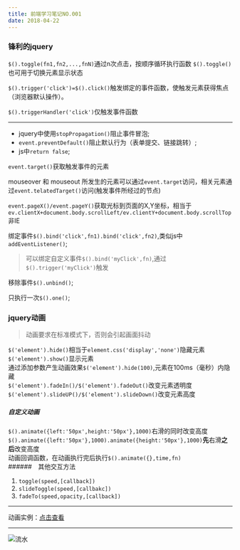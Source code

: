 ```yaml
---
title: 前端学习笔记NO.001
date: 2018-04-22
---
```


### 锋利的jquery

`$().toggle(fn1,fn2,...,fnN)`通过n次点击，按顺序循环执行函数
`$().toggle()`也可用于切换元素显示状态  
  
`$().trigger('click')=$().click()`触发绑定的事件函数，使触发元素获得焦点（浏览器默认操作）。

`$().triggerHandler('click')`仅触发事件函数

---
* jquery中使用`stopPropagation()`阻止事件冒泡;
* `event.preventDefault()`阻止默认行为（表单提交、链接跳转）;
* js中`return false`;
<!-- more -->
`event.target()`获取触发事件的元素

mouseover 和 mouseout 所发生的元素可以通过`event.target`访问，相关元素通过`event.telatedTarget()`访问(触发事件所经过的节点)

`event.pageX()/event.pageY()`获取光标到页面的X,Y坐标，相当于`ev.clientX+document.body.scrollLeft/ev.clientY+document.body.scrollTop`非IE

绑定事件`$().bind('click',fn1).bind('click',fn2)`,类似js中`addEventListener()`;
>可以绑定自定义事件`$().bind('myClick',fn)`,通过`$().trigger('myClick')`触发

移除事件`$().unbind()`;

只执行一次`$().one()`;

### jquery动画
>动画要求在标准模式下，否则会引起画面抖动  

`$('element').hide()`相当于`element.css('display','none')`隐藏元素
`$('element').show()`显示元素  
通过添加参数产生动画效果`$('element').hide(100)`,元素在100ms（毫秒）内隐藏  
`$('element').fadeIn()/$('element').fadeOut()`改变元素透明度
`$('element').slideUP()/$('element').slideDown()`改变元素高度

##### 自定义动画
`$().animate({left:'50px',height:'50px'},1000)`右滑的同时改变高度  
`$().animate({left:'50px'},1000).animate({height:'50px'},1000)`**先**右滑**之后**改变高度  
动画回调函数，在动画执行完后执行`$().animate({},time,fn)`  
######　其他交互方法
1. `toggle(speed,[callback])`
2. `slideToggle(speed,[callbakc])`
3. `fadeTo(speed,opacity,[callback])`  

------------
动画实例：[点击查看](http://xthtx.site/jqdemo1.html)

-----

![流水](http://ws3.sinaimg.cn/large/005uFoOQly1fiib9v3079g30dw07thag.gif)
